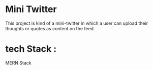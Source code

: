 # Mini Twitter

This project is kind of a mini-twitter in which a user can upload their thoughts or quotes as content on the feed.

# tech Stack :

MERN Stack
